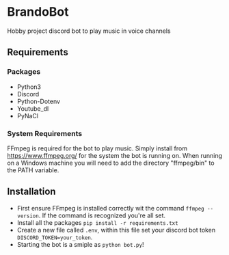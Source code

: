 # BrandoBot

Hobby project discord bot to play music in voice channels

## Requirements

### Packages
* Python3
* Discord
* Python-Dotenv
* Youtube_dl
* PyNaCl

### System Requirements
FFmpeg is required for the bot to play music. Simply install from https://www.ffmpeg.org/ for the system the bot is running on. When running on a Windows machine you will need to add the directory "ffmpeg/bin" to the PATH variable.

## Installation
* First ensure FFmpeg is installed correctly wit the command `ffmpeg --version`. If the command is recognized you're all set.
* Install all the packages `pip install -r requirements.txt`
* Create a new file called `.env`, within this file set your discord bot token `DISCORD_TOKEN=your_token`.
* Starting the bot is a smiple as `python bot.py`!

